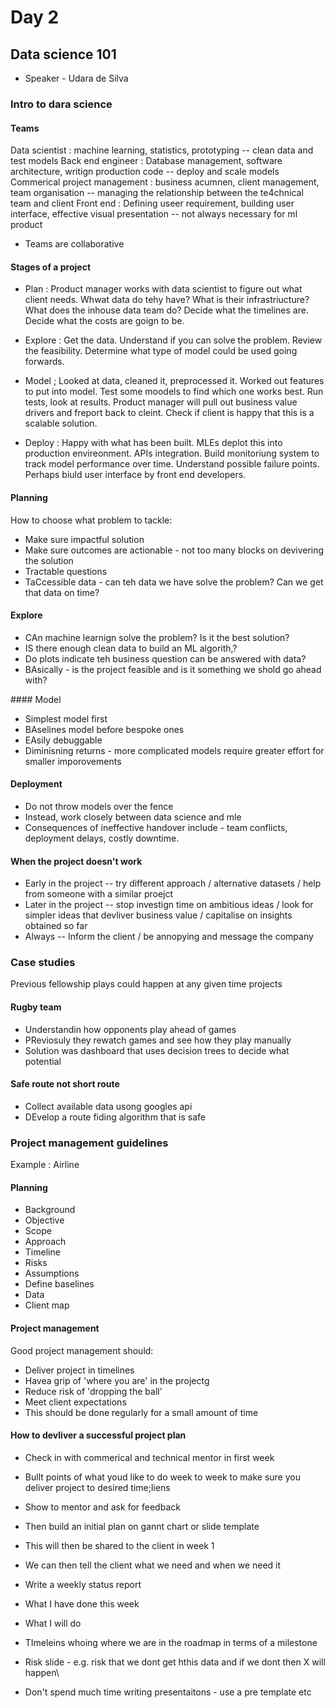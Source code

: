 # Day 2 

## Data science 101
- Speaker - Udara de Silva 

### Intro to dara science 

#### Teams 
Data scientist : machine learning, statistics, prototyping -- clean data and test models
Back end engineer : Database management, software architecture, writign production code -- deploy and scale models 
Commerical project management : business acumnen, client management, team organisation -- managing the relationship between the te4chnical team and client
Front end : Defining useer requirement, building user interface, effective visual presentation -- not always necessary for ml product

- Teams are collaborative 

#### Stages of a project 

- Plan : Product manager works with data scientist to figure out what client needs. Whwat data do tehy have? What is their infrastriucture? What does the inhouse data team do? Decide what the timelines are. Decide what the costs are goign to be.

- Explore : Get the data. Understand if you can solve the problem. Review the feasibility. Determine what type of model could be used going forwards. 

- Model ; Looked at data, cleaned it, preprocessed it. Worked out features to put into model. Test some moodels to find which one works best. Run tests, look at results. Product manager will pull out business value drivers and freport back to cleint. Check if client is happy that this is a scalable solution.

- Deploy : Happy with what has been built. MLEs deplot this into production envireonment. APIs integration. Build monitoriung system to track model performance over time. Understand possible failure points. Perhaps biuld user interface by front end developers.

#### Planning 
How to choose what problem to tackle: 
- Make sure impactful solution 
- Make sure outcomes are actionable - not too many blocks on devivering the solution 
- Tractable questions
- TaCcessible data - can teh data we have solve the problem? Can we get that data on time?

#### Explore
- CAn machine learnign solve the problem? Is it the best solution?
- IS there enough clean data to build an ML algorith,?
- Do plots indicate teh business question can be answered with data?
- BAsically - is the project feasible and is it something we shold go ahead with?

#### Model 
- Simplest model first 
- BAselines model before bespoke ones 
- EAsily debuggable 
- Diminisning returns - more complicated models require greater effort for smaller imporovements

#### Deployment 
- Do not throw models over the fence 
- Instead, work closely between data science and mle
- Consequences of ineffective handover include - team conflicts, deployment delays, costly downtime.

#### When the project doesn't work

- Early in the project -- try different approach / alternative datasets / help from someone with a similar proejct 
- Later in the project -- stop investign time on ambitious ideas / look for simpler ideas that devliver business value / capitalise on insights obtained so far 
- Always -- Inform the client / be annopying and message the company 

### Case studies 
Previous fellowship plays could happen at any given time projects 

#### Rugby team 
- Understandin how opponents play ahead of games 
- PReviosuly they rewatch games and see how they play manually 
-  Solution was dashboard that uses decision trees to decide what potential

#### Safe route not short route 
- Collect available data usong googles api
- DEvelop a route fiding algorithm that is safe 


### Project management guidelines 
Example : Airline 

#### Planning  
- Background 
- Objective 
- Scope 
- Approach 
- Timeline 
- Risks 
- Assumptions 
- Define baselines 
- Data 
- Client map

#### Project management  
Good project management should: 
- Deliver project in timelines 
- Havea grip of 'where you are' in the projectg 
- Reduce risk of 'dropping the ball'
- Meet client expectations 
- This should be done regularly for a small amount of time 

#### How to devliver a successful project plan 
- Check in with commerical and technical mentor in first week 
- Bullt points of what youd like to do week to week to make sure you deliver project to desired time;liens 
- Show to mentor and ask for feedback 
- Then build an initial plan on gannt chart or slide template 
- This will then be shared to the client in week 1 
- We can then tell the client what we need and when we need it 

- Write a weekly status report 
- What I have done this week 
- What I will do 
- TImeleins whoing where we are in the roadmap in terms of a milestone 
- Risk slide - e.g. risk that we dont get hthis data and if we dont then X will happen\

- Don't spend much time writing presentaitons - use a pre template etc 


